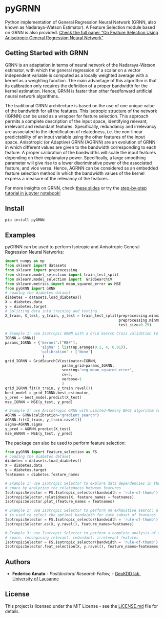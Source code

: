 # pyGRNN
Python implementation of General Regression Neural Network (GRNN, also known as Nadaraya-Watson Estimator). A Feature Selection module based on GRNN is also provided.
[Check the full paper "On Feature Selection Using Anisotropic General Regression Neural Network"](https://www.esann.org/sites/default/files/proceedings/2020/ES2020-16.pdf)

## Getting Started with GRNN

GRNN is an adaptation in terms of neural network of the Nadaraya-Watson estimator, with which the general regression of a scalar on a vector independent variable is computed as a locally weighted average with a kernel as a weighting function. The main advantage of this algorithm is that its calibration only requires the definition of a proper bandwidth for the kernel estimation. Hence, GRNN is faster than other feedforward artificial neural network algorithms.

The traditional GRNN architecture is based on the use of one unique value of the bandwidth for all the features. This Isotropic structure of the network (IGRNN) can be used as a wrapper for feature selection. This approach permits a complete description of the input space, identifying relevant, irrelevant and redundant features. Specifically, redundancy and irrelevancy are associated to the identification of relatedness, i.e. the non-linear predictability of an input variable using the other features of the input space. 
Anisotropic (or Adaptive) GRNN (AGRNN) are an evolution of GRNN in which different values are given to the bandwidth corresponding to each feature. A proper calibration of the bandwidths will scale the input features depending on their explanatory power. Specifically, a large smoothing parameter will give rise to a lower discriminative power of the associated feature, and vice versa. Hence, AGRNN can be considered as an embedded feature selection method in which the bandwidth values of the kernel express a measure of the relevancy of the features.

For more insights on GRNN, check [these slides](https://github.com/federhub/pyGRNN/blob/master/Feature_Selection_with_GRNN.pdf) or try the [step-by-step tutorial in jupyter notebook!](https://github.com/federhub/pyGRNN/blob/master/Tutorial/Tutorial_PyGRNN.ipynb)

## Install

```py
pip install pyGRNN
```

## Examples

pyGRNN can be used to perform Isotropic and Anisotropic General Regression Neural Networks:

```py
import numpy as np
from sklearn import datasets
from sklearn import preprocessing
from sklearn.model_selection import train_test_split
from sklearn.model_selection import  GridSearchCV
from sklearn.metrics import mean_squared_error as MSE
from pyGRNN import GRNN
# Loading the diabetes dataset
diabetes = datasets.load_diabetes()
X = diabetes.data
y = diabetes.target
# Splitting data into training and testing
X_train, X_test, y_train, y_test = train_test_split(preprocessing.minmax_scale(X),
                                                    preprocessing.minmax_scale(y.reshape((-1, 1))),
                                                    test_size=0.25)

# Example 1: use Isotropic GRNN with a Grid Search Cross validation to select the optimal bandwidth
IGRNN = GRNN()
params_IGRNN = {'kernel':["RBF"],
                'sigma' : list(np.arange(0.1, 4, 0.01)),
                'calibration' : ['None']
                 }
grid_IGRNN = GridSearchCV(estimator=IGRNN,
                          param_grid=params_IGRNN,
                          scoring='neg_mean_squared_error',
                          cv=5,
                          verbose=1
                          )
grid_IGRNN.fit(X_train, y_train.ravel())
best_model = grid_IGRNN.best_estimator_
y_pred = best_model.predict(X_test)
mse_IGRNN = MSE(y_test, y_pred)

# Example 2: use Anisotropic GRNN with Limited-Memory BFGS algorithm to select the optimal bandwidths
AGRNN = GRNN(calibration="gradient_search")
AGRNN.fit(X_train, y_train.ravel())
sigma=AGRNN.sigma 
y_pred = AGRNN.predict(X_test)
mse_AGRNN = MSE(y_test, y_pred)
```

The package can also be used to perform feature selection:

```py
from pyGRNN import feature_selection as FS
# Loading the diabetes dataset
diabetes = datasets.load_diabetes()
X = diabetes.data
y = diabetes.target
featnames = diabetes.feature_names

# Example 1: use Isotropic Selector to explore data dependencies in the input 
# space by analyzing the relatedness between features 
IsotropicSelector = FS.Isotropic_selector(bandwidth = 'rule-of-thumb')
IsotropicSelector.relatidness(X, feature_names = featnames)
IsotropicSelector.plot_(feature_names = featnames)

# Example 2: use Isotropic Selector to perform an exhaustive search; a rule-of-thumb
# is used to select the optimal bandwidth for each subset of features
IsotropicSelector = FS.Isotropic_selector(bandwidth = 'rule-of-thumb')
IsotropicSelector.es(X, y.ravel(), feature_names=featnames)

# Example 3: use Isotropic Selector to perform a complete analysis of the input
# space, recongising relevant, redundant, irrelevant features
IsotropicSelector = FS.Isotropic_selector(bandwidth = 'rule-of-thumb')
IsotropicSelector.feat_selection(X, y.ravel(), feature_names=featnames, strategy ='es')
```

## Authors

* **Federico Amato** - *Postdoctoral Research Fellow,* - [GeoKDD lab, University of Lausanne](https://wp.unil.ch/geokdd/)

## License

This project is licensed under the MIT License - see the [LICENSE.md](LICENSE.md) file for details.
